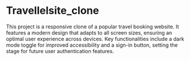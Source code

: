 # Travellelsite_clone
This project is a responsive clone of a popular travel booking website. It features a modern design that adapts to all screen sizes, ensuring an optimal user experience across devices. Key functionalities include a dark mode toggle for improved accessibility and a sign-in button, setting the stage for future user authentication features.
